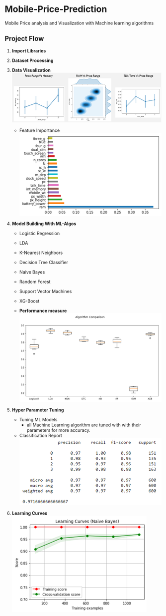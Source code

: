 # Mobile-Price-Prediction
Mobile Price analysis and Visualization with Machine learning algorithms

## Project Flow
   1) **Import Libraries**
   2) **Dataset Processing**
   3) **Data Visualization**
      	![ram_price](model_images/viz.PNG)
      * Feature Importance
      	![ram_price](model_images/fimp.PNG)
   
   4) **Model Building With ML-Algos**
      * Logistic Regression
      * LDA
      * K-Nearest Neighbors
      * Decision Tree Classifier
      * Naive Bayes
      * Random Forest
      * Support Vector Machines
      * XG-Boost
      
      * **Performance measure**
      	  ![ram_price](model_images/models_acc.PNG)
   
   5) **Hyper Parameter Tuning**
      * Tuning ML Models
      	  * all Machine Learning algorithm are tuned with with their parameters for more accuracy. 
      * Classification Report
      	  ![ram_price](model_images/classification_report.PNG)
   
   6) **Learning Curves**
   	  ![ram_price](model_images/learning_curves.PNG)
